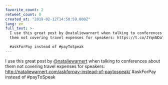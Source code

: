 ```yaml
---
favorite_count: 2
retweet_count: 0
created_at: "2019-02-12T14:50:59.000Z"
lang: en
full_text: >-
  I use this great post by @nataliewarnert when talking to conferences about
  them not covering travel expenses for speakers: https://t.co/JYqnNDaTz3 

  #askForPay instead of #payToSpeak
---
```


I use this great post by [@nataliewarnert](https://twitter.com/nataliewarnert)
when talking to conferences about them not covering travel expenses for
speakers: <http://nataliewarnert.com/askforpay-instead-of-paytospeak/>
#askForPay instead of #payToSpeak
